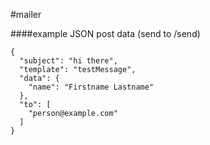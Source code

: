 #mailer

####example JSON post data (send to /send)

	{
	  "subject": "hi there",
	  "template": "testMessage",
	  "data": {
	    "name": "Firstname Lastname"
	  },
	  "to": [
    	"person@example.com"
  	  ]
	}